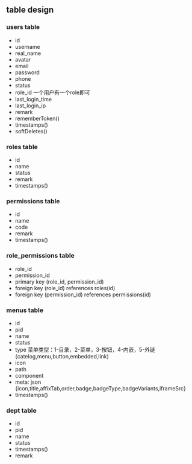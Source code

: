 ## table design
### users table
- id
- username
- real_name
- avatar
- email
- password
- phone
- status
- role_id 一个用户有一个role即可
- last_login_time
- last_login_ip
- remark
- rememberToken()
- timestamps()
- softDeletes()

### roles table
- id
- name
- status
- remark
- timestamps()

### permissions table
- id
- name
- code
- remark
- timestamps()

### role_permissions table
- role_id
- permission_id
- primary key (role_id, permission_id)
- foreign key (role_id) references roles(id)
- foreign key (permission_id) references permissions(id)

### menus table
- id
- pid
- name
- status
- type 菜单类型：1-目录，2-菜单，3-按钮，4-内嵌，5-外链(catelog,menu,button,embedded,link)
- icon
- path
- component
- meta: json {icon,title,affixTab,order,badge,badgeType,badgeVariants,iframeSrc}
- timestamps()

### dept table
- id
- pid
- name
- status
- timestamps()
- remark
